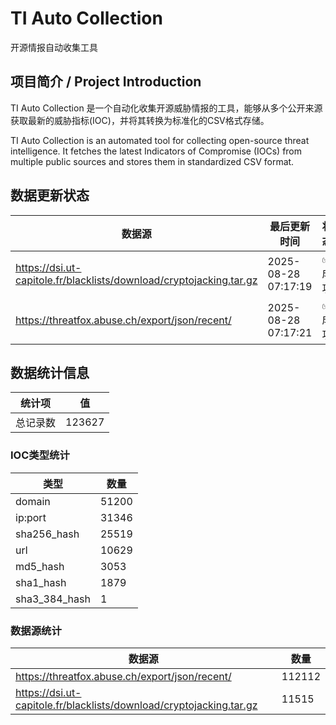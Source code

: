 # TI Auto Collection

 开源情报自动收集工具

## 项目简介 / Project Introduction

TI Auto Collection 是一个自动化收集开源威胁情报的工具，能够从多个公开来源获取最新的威胁指标(IOC)，并将其转换为标准化的CSV格式存储。

TI Auto Collection is an automated tool for collecting open-source threat intelligence. It fetches the latest Indicators of Compromise (IOCs) from multiple public sources and stores them in standardized CSV format.

## 数据更新状态

| 数据源 | 最后更新时间 | 状态 |
|--------|------------|------|
| https://dsi.ut-capitole.fr/blacklists/download/cryptojacking.tar.gz | 2025-08-28 07:17:19 | ✅ 成功 |
| https://threatfox.abuse.ch/export/json/recent/ | 2025-08-28 07:17:21 | ✅ 成功 |


























































































































































## 数据统计信息

| 统计项 | 值 |
|--------|----|
| 总记录数 | 123627 |

### IOC类型统计

| 类型 | 数量 |
|------|------|
| domain | 51200 |
| ip:port | 31346 |
| sha256_hash | 25519 |
| url | 10629 |
| md5_hash | 3053 |
| sha1_hash | 1879 |
| sha3_384_hash | 1 |

### 数据源统计

| 数据源 | 数量 |
|--------|------|
| https://threatfox.abuse.ch/export/json/recent/ | 112112 |
| https://dsi.ut-capitole.fr/blacklists/download/cryptojacking.tar.gz | 11515 |
